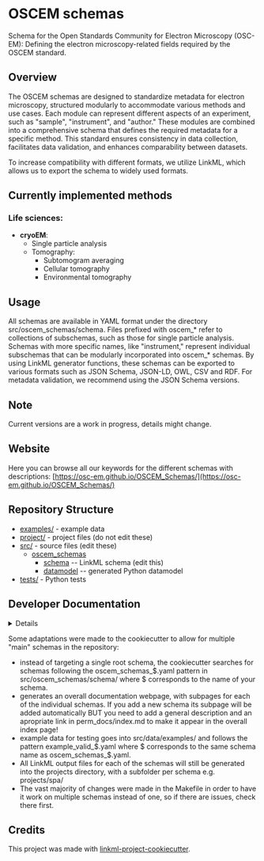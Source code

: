 
# OSCEM schemas
Schema for the Open Standards Community for Electron Microscopy (OSC-EM): Defining the electron microscopy-related fields required by the OSCEM standard.

## Overview
The OSCEM schemas are designed to standardize metadata for electron microscopy, structured modularly to accommodate various methods and use cases. Each module can represent different aspects of an experiment, such as "sample", "instrument", and "author." These modules are combined into a comprehensive schema that defines the required metadata for a specific method. This standard ensures consistency in data collection, facilitates data validation, and enhances comparability between datasets.

To increase compatibility with different formats, we utilize LinkML, which allows us to export the schema to widely used formats.

## Currently implemented methods
### Life sciences:
- **cryoEM**:
  - Single particle analysis
  - Tomography:
    - Subtomogram averaging
    - Cellular tomography
    - Environmental tomography

## Usage
All schemas are available in YAML format under the directory src/oscem_schemas/schema. Files prefixed with oscem_* refer to collections of subschemas, such as those for single particle analysis. Schemas with more specific names, like "instrument," represent individual subschemas that can be modularly incorporated into oscem_* schemas. By using LinkML generator functions, these schemas can be exported to various formats such as JSON Schema, JSON-LD, OWL, CSV and RDF. For metadata validation, we recommend using the JSON Schema versions.

## Note
Current versions are a work in progress, details might change.

## Website
Here you can browse all our keywords for the different schemas with descriptions:
[https://osc-em.github.io/OSCEM_Schemas/](https://osc-em.github.io/OSCEM_Schemas/)

## Repository Structure

* [examples/](examples/) - example data
* [project/](project/) - project files (do not edit these)
* [src/](src/) - source files (edit these)
  * [oscem_schemas](src/oscem_schemas)
    * [schema](src/oscem_schemas/schema) -- LinkML schema
      (edit this)
    * [datamodel](src/oscem_schemas/datamodel) -- generated
      Python datamodel
* [tests/](tests/) - Python tests

## Developer Documentation

<details>
Use the `make` command to generate project artifacts:

* `make setup`: one-time setup
* `make all`: make everything
* `make deploy`: deploys site
* `make test`: run tests and linting
* `make serve`: run docs locally on http://127.0.0.1:8000/oscem-schemas/
* `make clean` : remove generated files

</details>

Some adaptations were made to the cookiecutter to allow for multiple "main" schemas in the repository:

* instead of targeting a single root schema, the cookiecutter searches for schemas following the oscem_schemas_$.yaml pattern in src/oscem_schemas/schema/ where $ corresponds to the name of your schema.
* generates an overall documentation webpage, with subpages for each of the individual schemas. If you add a new schema its subpage will be added automatically BUT you need to add a general description and an apropriate link in perm_docs/index.md to make it appear in the overall index page!
* example data for testing goes into src/data/examples/ and follows the pattern example_valid_$.yaml where $ corresponds to the same schema name as oscem_schemas_$.yaml.
* All LinkML output files for each of the schemas will still be generated into the projects directory, with a subfolder per schema e.g. projects/spa/
* The vast majority of changes were made in the Makefile in order to have it work on multiple schemas instead of one, so if there are issues, check there first.



## Credits

This project was made with
[linkml-project-cookiecutter](https://github.com/linkml/linkml-project-cookiecutter).



